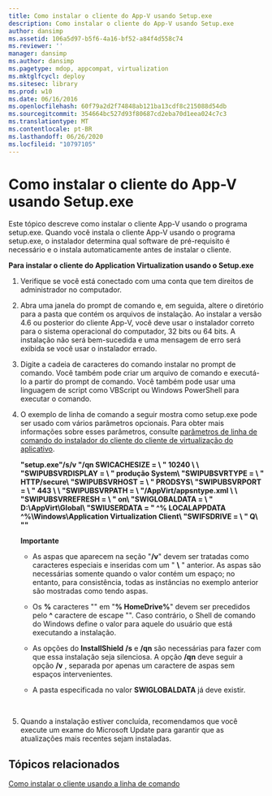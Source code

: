 ```yaml
---
title: Como instalar o cliente do App-V usando Setup.exe
description: Como instalar o cliente do App-V usando Setup.exe
author: dansimp
ms.assetid: 106a5d97-b5f6-4a16-bf52-a84f4d558c74
ms.reviewer: ''
manager: dansimp
ms.author: dansimp
ms.pagetype: mdop, appcompat, virtualization
ms.mktglfcycl: deploy
ms.sitesec: library
ms.prod: w10
ms.date: 06/16/2016
ms.openlocfilehash: 60f79a2d2f74848ab121ba13cdf8c215088d54db
ms.sourcegitcommit: 354664bc527d93f80687cd2eba70d1eea024c7c3
ms.translationtype: MT
ms.contentlocale: pt-BR
ms.lasthandoff: 06/26/2020
ms.locfileid: "10797105"
---
```

# Como instalar o cliente do App-V usando Setup.exe


Este tópico descreve como instalar o cliente App-V usando o programa setup.exe. Quando você instala o cliente App-V usando o programa setup.exe, o instalador determina qual software de pré-requisito é necessário e o instala automaticamente antes de instalar o cliente.

**Para instalar o cliente do Application Virtualization usando o Setup.exe**

1.  Verifique se você está conectado com uma conta que tem direitos de administrador no computador.

2.  Abra uma janela do prompt de comando e, em seguida, altere o diretório para a pasta que contém os arquivos de instalação. Ao instalar a versão 4.6 ou posterior do cliente App-V, você deve usar o instalador correto para o sistema operacional do computador, 32 bits ou 64 bits. A instalação não será bem-sucedida e uma mensagem de erro será exibida se você usar o instalador errado.

3.  Digite a cadeia de caracteres do comando instalar no prompt de comando. Você também pode criar um arquivo de comando e executá-lo a partir do prompt de comando. Você também pode usar uma linguagem de script como VBScript ou Windows PowerShell para executar o comando.

4.  O exemplo de linha de comando a seguir mostra como setup.exe pode ser usado com vários parâmetros opcionais. Para obter mais informações sobre esses parâmetros, consulte [parâmetros de linha de comando do instalador do cliente do cliente de virtualização do aplicativo](application-virtualization-client-installer-command-line-parameters.md).

    **"setup.exe"/s/v "/qn SWICACHESIZE = \ \" 10240 \ \ "SWIPUBSVRDISPLAY = \ \" produção System\\ "SWIPUBSVRTYPE = \ \" HTTP/secure\\ "SWIPUBSVRHOST = \ \" PRODSYS\\ "SWIPUBSVRPORT = \ \" 443 \ \ "SWIPUBSVRPATH = \ \"/AppVirt/appsntype.xml \ \ "SWIPUBSVRREFRESH = \ \" on\\ "SWIGLOBALDATA = \ \" D:\\AppVirt\\Global\\ "SWIUSERDATA = \" ^% LOCALAPPDATA ^%\\Windows\\Application Virtualization Client\\ "SWIFSDRIVE = \ \" Q\\ ""**

    **Importante**  
    -   As aspas que aparecem na seção "**/v**" devem ser tratadas como caracteres especiais e inseridas com um " **\\** " anterior. As aspas são necessárias somente quando o valor contém um espaço; no entanto, para consistência, todas as instâncias no exemplo anterior são mostradas como tendo aspas.

    -   Os **%** caracteres "" em "**% HomeDrive%**" devem ser precedidos pelo **^** caractere de escape "". Caso contrário, o Shell de comando do Windows define o valor para aquele do usuário que está executando a instalação.

    -   As opções do **InstallShield** **/s** e **/qn** são necessárias para fazer com que essa instalação seja silenciosa. A opção **/qn** deve seguir a opção **/v** , separada por apenas um caractere de aspas sem espaços intervenientes.

    -   A pasta especificada no valor **SWIGLOBALDATA** já deve existir.

     

5.  Quando a instalação estiver concluída, recomendamos que você execute um exame do Microsoft Update para garantir que as atualizações mais recentes sejam instaladas.

## Tópicos relacionados


[Como instalar o cliente usando a linha de comando](how-to-install-the-client-by-using-the-command-line-new.md)

 

 





